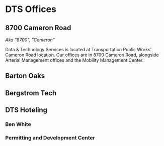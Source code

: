# DTS Offices

## 8700 Cameron Road

_Aka "8700", "Cameron"_

Data & Technology Services is located at Transportation Public Works' Cameron Road location. Our offices are in 8700 Cameron Road, alongside Arterial Management offices and the Mobility Management Center.&#x20;

## Barton Oaks

## Bergstrom Tech

## DTS Hoteling&#x20;

### Ben White

### Permitting and Development Center





